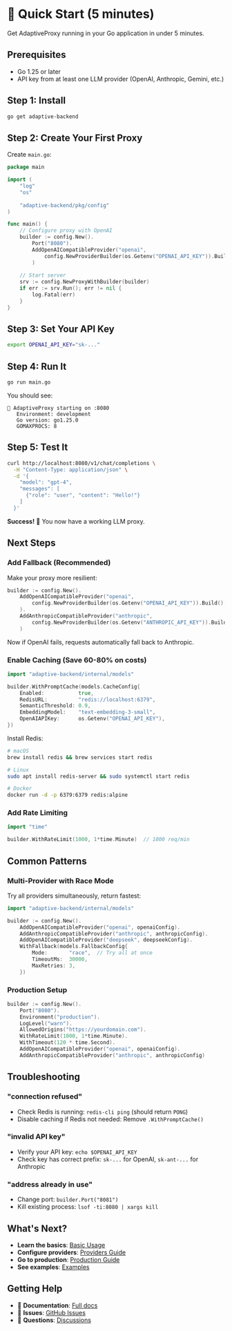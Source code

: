 # 🚀 Quick Start (5 minutes)

Get AdaptiveProxy running in your Go application in under 5 minutes.

## Prerequisites

- Go 1.25 or later
- API key from at least one LLM provider (OpenAI, Anthropic, Gemini, etc.)

## Step 1: Install

```bash
go get adaptive-backend
```

## Step 2: Create Your First Proxy

Create `main.go`:

```go
package main

import (
    "log"
    "os"
    
    "adaptive-backend/pkg/config"
)

func main() {
    // Configure proxy with OpenAI
    builder := config.New().
        Port("8080").
        AddOpenAICompatibleProvider("openai",
            config.NewProviderBuilder(os.Getenv("OPENAI_API_KEY")).Build(),
        )
    
    // Start server
    srv := config.NewProxyWithBuilder(builder)
    if err := srv.Run(); err != nil {
        log.Fatal(err)
    }
}
```

## Step 3: Set Your API Key

```bash
export OPENAI_API_KEY="sk-..."
```

## Step 4: Run It

```bash
go run main.go
```

You should see:

```
🚀 AdaptiveProxy starting on :8080
   Environment: development
   Go version: go1.25.0
   GOMAXPROCS: 8
```

## Step 5: Test It

```bash
curl http://localhost:8080/v1/chat/completions \
  -H "Content-Type: application/json" \
  -d '{
    "model": "gpt-4",
    "messages": [
      {"role": "user", "content": "Hello!"}
    ]
  }'
```

**Success!** 🎉 You now have a working LLM proxy.

## Next Steps

### Add Fallback (Recommended)

Make your proxy more resilient:

```go
builder := config.New().
    AddOpenAICompatibleProvider("openai",
        config.NewProviderBuilder(os.Getenv("OPENAI_API_KEY")).Build(),
    ).
    AddAnthropicCompatibleProvider("anthropic",
        config.NewProviderBuilder(os.Getenv("ANTHROPIC_API_KEY")).Build(),
    )
```

Now if OpenAI fails, requests automatically fall back to Anthropic.

### Enable Caching (Save 60-80% on costs)

```go
import "adaptive-backend/internal/models"

builder.WithPromptCache(models.CacheConfig{
    Enabled:           true,
    RedisURL:          "redis://localhost:6379",
    SemanticThreshold: 0.9,
    EmbeddingModel:    "text-embedding-3-small",
    OpenAIAPIKey:      os.Getenv("OPENAI_API_KEY"),
})
```

Install Redis:
```bash
# macOS
brew install redis && brew services start redis

# Linux
sudo apt install redis-server && sudo systemctl start redis

# Docker
docker run -d -p 6379:6379 redis:alpine
```

### Add Rate Limiting

```go
import "time"

builder.WithRateLimit(1000, 1*time.Minute)  // 1000 req/min
```

## Common Patterns

### Multi-Provider with Race Mode

Try all providers simultaneously, return fastest:

```go
import "adaptive-backend/internal/models"

builder := config.New().
    AddOpenAICompatibleProvider("openai", openaiConfig).
    AddAnthropicCompatibleProvider("anthropic", anthropicConfig).
    AddOpenAICompatibleProvider("deepseek", deepseekConfig).
    WithFallback(models.FallbackConfig{
        Mode:       "race",  // Try all at once
        TimeoutMs:  30000,
        MaxRetries: 3,
    })
```

### Production Setup

```go
builder := config.New().
    Port("8080").
    Environment("production").
    LogLevel("warn").
    AllowedOrigins("https://yourdomain.com").
    WithRateLimit(1000, 1*time.Minute).
    WithTimeout(120 * time.Second).
    AddOpenAICompatibleProvider("openai", openaiConfig).
    AddAnthropicCompatibleProvider("anthropic", anthropicConfig)
```

## Troubleshooting

### "connection refused"
- Check Redis is running: `redis-cli ping` (should return `PONG`)
- Disable caching if Redis not needed: Remove `.WithPromptCache()`

### "invalid API key"
- Verify your API key: `echo $OPENAI_API_KEY`
- Check key has correct prefix: `sk-...` for OpenAI, `sk-ant-...` for Anthropic

### "address already in use"
- Change port: `builder.Port("8081")`
- Kill existing process: `lsof -ti:8080 | xargs kill`

## What's Next?

- **Learn the basics**: [Basic Usage](./basic-usage.md)
- **Configure providers**: [Providers Guide](./providers.md)
- **Go to production**: [Production Guide](./production.md)
- **See examples**: [Examples](./examples/)

## Getting Help

- 📖 **Documentation**: [Full docs](./README.md)
- 🐛 **Issues**: [GitHub Issues](https://github.com/Egham-7/adaptive-proxy/issues)
- 💬 **Questions**: [Discussions](https://github.com/Egham-7/adaptive-proxy/discussions)

